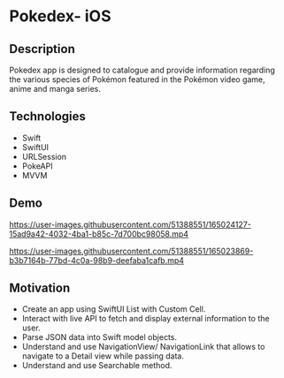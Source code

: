 # Pokedex- iOS

## Description
Pokedex app is designed to catalogue and provide information regarding the various species of Pokémon featured in the Pokémon video game, anime and manga series. 

## Technologies
- Swift 
- SwiftUI 
- URLSession
- PokeAPI
- MVVM 

## Demo

https://user-images.githubusercontent.com/51388551/165024127-15ad9a42-4032-4ba1-b85c-7d700bc98058.mp4

https://user-images.githubusercontent.com/51388551/165023869-b3b7164b-77bd-4c0a-98b9-deefaba1cafb.mp4



## Motivation
- Create an app using SwiftUI List with Custom Cell.
- Interact with live API to fetch and display external information to the user.
- Parse JSON data into Swift model objects.
- Understand and use NavigationView/ NavigationLink that allows to navigate to a Detail view while passing data.
- Understand and use Searchable method.




